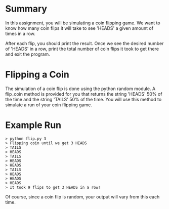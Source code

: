 # Summary

In this assignment, you will be simulating a coin flipping game. We want to know
how many coin flips it will take to see 'HEADS' a given amount of times in a
row.

After each flip, you should print the result. Once we see the desired number of
'HEADS' in a row, print the total number of coin flips it took to get there and
exit the program.

# Flipping a Coin

The simulation of a coin flip is done using the python random module. A
flip_coin method is provided for you that returns the string 'HEADS' 50% of the
time and the string 'TAILS' 50% of the time. You will use this method to
simulate a run of your coin flipping game.

# Example Run

```
> python flip.py 3
> Flipping coin until we get 3 HEADS
> TAILS
> HEADS
> TAILS
> HEADS
> HEADS
> TAILS
> HEADS
> HEADS
> HEADS
> It took 9 flips to get 3 HEADS in a row!
```

Of course, since a coin flip is random, your output will vary from this each
time.

